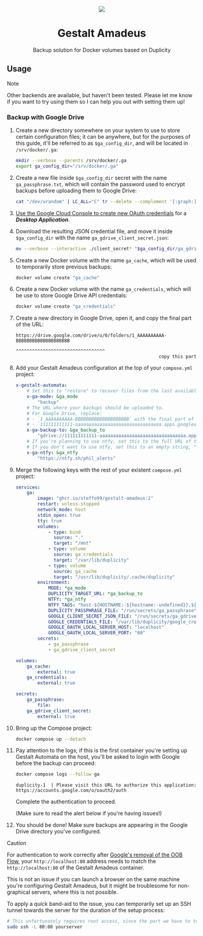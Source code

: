<div align="center">

![](.media/icon-128x128_round.png)

# Gestalt Amadeus

Backup solution for Docker volumes based on Duplicity

</div>

## Usage

> [!NOTE]
>
> Other backends are available, but haven't been tested. Please let me know if you want to try using them so I can help you out with setting them up!

### Backup with Google Drive

1. Create a new directory somewhere on your system to use to store certain configuration files; it can be anywhere, but for the purposes of this guide, it'll be referred to as `$ga_config_dir`, and will be located in `/srv/docker/.ga`:

    ```bash
    mkdir --verbose --parents /srv/docker/.ga
    export ga_config_dir="/srv/docker/.ga"
    ```

1. Create a new file inside `$ga_config_dir` secret with the name `ga_passphrase.txt`, which will contain the password used to encrypt backups before uploading them to Google Drive:

    ```bash
    cat "/dev/urandom" | LC_ALL="C" tr --delete --complement '[:graph:]' | head --bytes 32 > "$ga_config_dir/ga_passphrase.txt"
    ```

1. [Use the Google Cloud Console to create new OAuth credentials](https://console.cloud.google.com/apis/credentials) for a ***Desktop Application***.

1. Download the resulting JSON credential file, and move it inside `$ga_config_dir` with the name `ga_gdrive_client_secret.json`:

    ```bash
    mv --verbose --interactive ./client_secret* "$ga_config_dir/ga_gdrive_client_secret.json"

1. Create a new Docker volume with the name `ga_cache`, which will be used to temporarily store previous backups:

    ```bash
    docker volume create "ga_cache"
    ```

1. Create a new Docker volume with the name `ga_credentials`, which will be use to store Google Drive API credentials:

    ```bash
    docker volume create "ga_credentials"
    ```

1. Create a new directory in Google Drive, open it, and copy the final part of the URL:

    ```text
    https://drive.google.com/drive/u/0/folders/1_AAAAAAAAAA-BBBBBBBBBBBBBBBBBBBB
                                               ^^^^^^^^^^^^^^^^^^^^^^^^^^^^^^^^^
                                                         copy this part         
    ```

1. Add your Gestalt Amadeus configuration at the top of your `compose.yml` project:

    ```yaml
    x-gestalt-automata:
        # Set this to "restore" to recover files from the last available backup.
        x-ga-mode: &ga_mode
            "backup"
        # The URL where your backups should be uploaded to.
        # For Google Drive, replace:
        # - `1_AAAAAAAAAA-BBBBBBBBBBBBBBBBBBBB` with the final part of the URL you've previously copied
        # - `111111111111-aaaaaaaaaaaaaaaaaaaaaaaaaaaaaaaa.apps.googleusercontent.com` with the value of the `.installed.client_id` key of the Google client_secret file you've previously downloaded
        x-ga-backup-to: &ga_backup_to
            "gdrive://111111111111-aaaaaaaaaaaaaaaaaaaaaaaaaaaaaaaa.apps.googleusercontent.com/${COMPOSE_PROJECT_NAME}?myDriveFolderID=1_AAAAAAAAAA-BBBBBBBBBBBBBBBBBBBB"
        # If you're planning to use ntfy, set this to the full URL of the topic you'd like to receive notifications at.
        # If you don't want to use ntfy, set this to an empty string, "".
        x-ga-ntfy: &ga_ntfy
            "https://ntfy.sh/phil_alerts"
    ```

1. Merge the following keys with the rest of your existent `compose.yml` project:

    ```yaml
    services:
        ga:
            image: "ghcr.io/steffo99/gestalt-amadeus:2"
            restart: unless-stopped
            network_mode: host
            stdin_open: true
            tty: true
            volumes:
                - type: bind
                  source: "."
                  target: "/mnt"
                - type: volume
                  source: ga_credentials
                  target: "/var/lib/duplicity"
                - type: volume
                  source: ga_cache
                  target: "/usr/lib/duplicity/.cache/duplicity"
            environment:
                MODE: *ga_mode
                DUPLICITY_TARGET_URL: *ga_backup_to
                NTFY: *ga_ntfy
                NTFY_TAGS: "host-${HOSTNAME:-${hostname:-undefined}},${COMPOSE_PROJECT_NAME}"
                DUPLICITY_PASSPHRASE_FILE: "/run/secrets/ga_passphrase"
                GOOGLE_CLIENT_SECRET_JSON_FILE: "/run/secrets/ga_gdrive_client_secret"
                GOOGLE_CREDENTIALS_FILE: "/var/lib/duplicity/google_credentials"
                GOOGLE_OAUTH_LOCAL_SERVER_HOST: "localhost"
                GOOGLE_OAUTH_LOCAL_SERVER_PORT: "80"
            secrets:
                - ga_passphrase
                - ga_gdrive_client_secret
    ```

    ```yaml
    volumes:
        ga_cache:
            external: true
        ga_credentials:
            external: true
    ```

    ```yaml
    secrets:
        ga_passphrase:
            file: 
        ga_gdrive_client_secret:
            external: true
    ```

1. Bring up the Compose project:

    ```bash
    docker compose up --detach
    ```

1. Pay attention to the logs; if this is the first container you're setting up Gestalt Automata on the host, you'll be asked to login with Google before the backup can proceed:

    ```bash
    docker compose logs --follow ga
    ```

    ```log
    duplicity-1  | Please visit this URL to authorize this application: https://accounts.google.com/o/oauth2/auth
    ```

    Complete the authentication to proceed.

    (Make sure to read the alert below if you're having issues!)

1. You should be done! Make sure backups are appearing in the Google Drive directory you've configured.

> [!CAUTION]
> 
> For authentication to work correctly after [Google's removal of the OOB Flow](https://developers.google.com/identity/protocols/oauth2/resources/oob-migration), your `http://localhost:80` address needs to match the `http://localhost:80` of the Gestalt Amadeus container.
> 
> This is not an issue if you can launch a browser on the same machine you're configuring Gestalt Amadeus, but it might be troublesome for non-graphical servers, where this is not possible.
>
> To apply a quick band-aid to the issue, you can temporarily set up an SSH tunnel towards the server for the duration of the setup process:
>
> ```bash
> # This unfortunately requires root access, since the port we have to tunnel, 80, has a number lower than 1024.
> sudo ssh -L 80:80 yourserver
> ```
